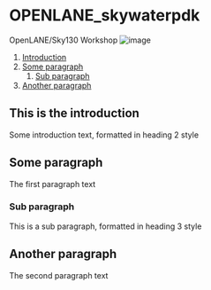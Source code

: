 # OPENLANE_skywaterpdk
OpenLANE/Sky130 Workshop
![image](https://user-images.githubusercontent.com/64938643/113953548-b27a9a00-9835-11eb-9158-13c1de1d2ec1.png)

1. [Introduction](#introduction)
2. [Some paragraph](#paragraph1)
    1. [Sub paragraph](#subparagraph1)
3. [Another paragraph](#paragraph2)
## This is the introduction <a name="introduction"></a>
Some introduction text, formatted in heading 2 style

## Some paragraph <a name="paragraph1"></a>
The first paragraph text

### Sub paragraph <a name="subparagraph1"></a>
This is a sub paragraph, formatted in heading 3 style

## Another paragraph <a name="paragraph2"></a>
The second paragraph text

